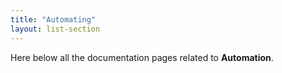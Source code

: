 ```yaml
---
title: "Automating"
layout: list-section
---
```


Here below all the documentation pages related to **Automation**.
